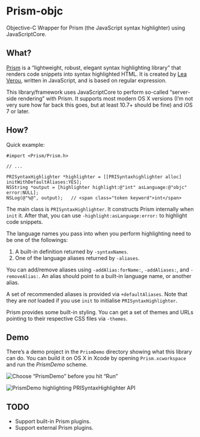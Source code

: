# Prism-objc

Objective-C Wrapper for Prism (the JavaScript syntax highlighter) using JavaScriptCore.

## What?

[Prism] is a “lightweight, robust, elegant syntax highlighting library” that renders code snippets into syntax highlighted HTML. It is created by [Lea Verou], written in JavaScript, and is based on regular expression.

This library/framework uses JavaScriptCore to perform so-called “server-side rendering” with Prism. It supports most modern OS X versions (I’m not very sure how far back this goes, but at least 10.7+ should be fine) and iOS 7 or later.

## How?

Quick example:

```obj-c
#import <Prism/Prism.h>

// ...

PRISyntaxHighlighter *highlighter = [[PRISyntaxhighlighter alloc] initWithDefaultAliases:YES];
NSString *output = [highlighter highlight:@"int" asLanguage:@"objc" error:NULL];
NSLog(@"%@", output);   // <span class="token keyword">int</span>
```

The main class is `PRISyntaxHighlighter`. It constructs Prism internally when `init` it. After that, you can use `-highlight:asLanguage:error:` to highlight code snippets.

The language names you pass into when you perform highlighting need to be one of the followings:

1. A built-in definition returned by `-syntaxNames`.
2. One of the language aliases returned by `-aliases`.

You can add/remove aliases using `-addAlias:forName:`, `-addAliases:`, and `-removeAlias:`. An alias should point to a built-in language name, or another alias.

A set of recommended aliases is provided via `+defaultAliases`. Note that they are *not* loaded if you use `init` to initialise `PRISyntaxHighlighter`.

Prism provides some built-in styling. You can get a set of themes and URLs pointing to their respective CSS files via `-themes`.

## Demo

There’s a demo project in the `PrismDemo` directory showing what this library can do. You can build it on OS X in Xcode by opening `Prism.xcworkspace` and run the *PrismDemo* scheme.

![Choose “PrismDemo” before you hit “Run”](http://d.pr/i/1gBPZ+)

![PrismDemo highlighting PRISyntaxHighlighter API](http://d.pr/i/15v8Z+)

## TODO

* Support built-in Prism plugins.
* Support external Prism plugins.


[Prism]: http://prismjs.com/
[Lea Verou]: http://lea.verou.me/
